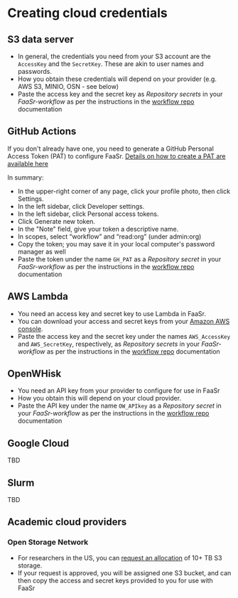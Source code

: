 # Creating cloud credentials


## S3 data server

- In general, the credentials you need from your S3 account are the `AccessKey` and the `SecretKey`. These are akin to user names and passwords. 
- How you obtain these credentials will depend on your provider (e.g. AWS S3, MINIO, OSN - see below)
- Paste the access key and the secret key as _Repository secrets_ in your _FaaSr-workflow_ as per the instructions in the [workflow repo] documentation

## GitHub Actions

If you don't already have one, you need to generate a GitHub Personal Access Token (PAT) to configure FaaSr.
[Details on how to create a PAT are available here](https://docs.github.com/en/authentication/keeping-your-account-and-data-secure/managing-your-personal-access-tokens#creating-a-personal-access-token-classic)

In summary:
- In the upper-right corner of any page, click your profile photo, then click Settings.
- In the left sidebar, click Developer settings.
- In the left sidebar, click Personal access tokens.
- Click Generate new token.
- In the "Note" field, give your token a descriptive name.
- In scopes, select “workflow” and “read:org” (under admin:org)
- Copy the token; you may save it in your local computer's password manager as well
- Paste the token under the name `GH_PAT` as a _Repository secret_ in your _FaaSr-workflow_ as per the instructions in the [workflow repo] documentation

## AWS Lambda

- You need an access key and secret key to use Lambda in FaaSr.
- You can download your access and secret keys from your [Amazon AWS console](https://console.aws.amazon.com/console/home).
- Paste the access key and the secret key under the names `AWS_AccessKey` and `AWS_SecretKey`, respectively, as _Repository secrets_ in your _FaaSr-workflow_ as per the instructions in the [workflow repo] documentation

## OpenWHisk

- You need an API key from your provider to configure for use in FaaSr
- How you obtain this will depend on your cloud provider.
- Paste the API key under the name `OW_APIkey` as a _Repository secret_ in your _FaaSr-workflow_ as per the instructions in the [workflow repo] documentation


## Google Cloud

TBD

## Slurm

TBD

## Academic cloud providers

### Open Storage Network

- For researchers in the US, you can [request an allocation](https://www.openstoragenetwork.org/get-involved/get-an-allocation/) of 10+ TB S3 storage.
- If your request is approved, you will be assigned one S3 bucket, and can then copy the access and secret keys provided to you for use with FaaSr


[workflow repo]: workflow_repo.md

